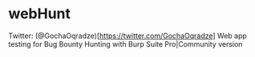# webHunt
Twitter: (@GochaOqradze)[https://twitter.com/GochaOqradze]
Web app testing for Bug Bounty Hunting with Burp Suite Pro|Community version


